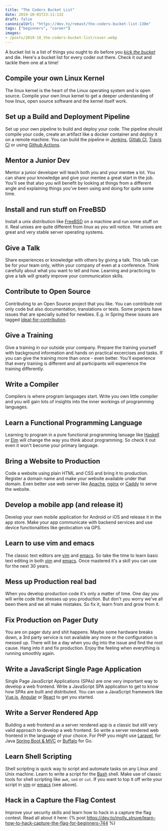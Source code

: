 ```yaml
---
title: "The Coders Bucket List"
date: 2019-10-01T23:11:13Z
draft: false
canonicalUrl: "https://dev.to/remast/the-coders-bucket-list-138m"
tags: ["beginners", "career"]
images:
- /posts/2019-10_the-coders-bucket-list/cover.webp
---
```


A bucket list is a list of things you ought to do before you [*kick the bucket*](https://en.wikipedia.org/wiki/Kick_the_bucket) and die. Here's a bucket list for every coder out there. Check it out and tackle them one at a time!

## Compile your own Linux Kernel
The linux kernel is the heart of the Linux operating system and is open source. Compile your own linux kernel to get a deeper understanding of how linux, open source software and the kernel itself work.

## Set up a Build and Deployment Pipeline
Set up your own pipeline to build and deploy your code. The pipeline should compile your code, create an artifact like a docker container and deploy it on a remote machine. You can build the pipeline in [Jenkins](https://jenkins.io/), [Gitlab CI](https://docs.gitlab.com/ee/ci/), [Travis CI](https://travis-ci.org/) or using [Github Actions](https://github.com/features/actions).

## Mentor a Junior Dev
Mentor a junior developer will teach both you and your mentee a lot. You can share your knowledge and give your mentee a great start in the job. You'll see that also you will benefit by looking at things from a different angle and explaining things you've been using and doing for quite some time.

## Install and run stuff on FreeBSD
Install a unix distribution like [FreeBSD](https://www.freebsd.org) on a machine and run some stuff on it. Real unixes are quite different from linux as you will notice. Yet unixes are great and very stable server operating systems.

## Give a Talk
Share experiences or knowledge with others by giving a talk. This talk can be for your team only, within your company of even at a conference. Think carefully about what you want to tell and how. Learning and practicing
to give a talk will greatly improve your communication skills.

## Contribute to Open Source
Contributing to an Open Source project that you like. You can contribute not only code but also documentation, translations or tests. Some projects have issues that are specially suited for newbies. E.g. in Spring these issues are tagged [ideal-for-contribution](https://github.com/spring-projects/spring-framework/labels/status%3A%20ideal-for-contribution).

## Give a Training
Give a training in our outside your company. Prepare the training yourself with background information and hands on practical excercises and tasks. If you can give the training more than once - even better. You'll experience
that every training is different and all participants will experience the training differently.

## Write a Compiler
Compilers is where program languages start. Write you own little compiler and you will gain lots of insights into the inner workings of programming languages.

## Learn a Functional Programming Language
Learning to program in a pure functional programming lanuage like [Haskell](https://www.haskell.org/) or [Elm](https://elm-lang.org/) will change the way you think about programming. So check it out even it won't become your primary language.

## Bring a Website to Production
Code a website using plain HTML and CSS and bring it to production. Register a domain name and make your website available under that domain. Even better use web server like [Apache](https://httpd.apache.org/), [nginx](https://www.nginx.com/) or [Caddy](https://caddyserver.com/) to serve the website.

## Develop a mobile app (and release it)
Develop your own mobile application for Android or iOS and release it in the app store. Make your app communicate with backend services and use device functionalities like geolocation via GPS.

## Learn to use vim and emacs
The classic text editors are [vim](https://www.vim.org/) and [emacs](https://www.gnu.org/software/emacs/). So take the time to learn basic text editing in both [vim](https://www.vim.org/) and [emacs](https://www.gnu.org/software/emacs/). Once mastered it's a skill you can use for the next 30 years. 

## Mess up Production real bad
When you develop production code it's only a matter of time. One day you will write code that messes up you production. But don't you worry we've all been there and we all make mistakes. So fix it, learn from and grow from it.

## Fix Production on Pager Duty
You are on pager duty and shit happens. Maybe some hardware breaks down, a 3rd party service is not available any more or the configuration is messed up. There will be a day when you dig into the issue and find the root cause. Hang into it and fix production. Enjoy the feeling when everything is running smoothly again.

## Write a JavaScript Single Page Application
Single Page JavaScript Applications (SPAs) are one very important way to develop a web frontend. Write a JavaScript SPA application to get to know how SPAs are built and distributed. You can use a JavaScript framework like [Vue.js](https://vuejs.org/), [Angular](https://angular.io/) or [React](https://reactjs.org/) to get you started.

## Write a Server Rendered App
Building a web frontend as a server rendered app is a classic but still very valid approach to develop a web frontend. So write a server rendered web frontend in the language of your choice. For PHP you might use [Laravel](https://laravel.com/docs/5.8/blade), for Java [Spring Boot & MVC](https://spring.io/guides/gs/serving-web-content/) or [Buffalo](https://gobuffalo.io) for Go.

## Learn Shell Scripting
Shell scripting is quick way to script and automate tasks on any Linux and Unix machine. Learn to write a script for the [Bash](https://www.gnu.org/software/bash/) shell. Make use of classic tools for shell scripting like `awk`, `sed` or `cut`. If you want to top it off write your script in [vim](https://www.vim.org/) or [emacs](https://www.gnu.org/software/emacs/) (see above).

## Hack in a Capture the Flag Contest
Improve your security skills and learn how to hack in a capture the flag contest. Read all about it here:
{% post https://dev.to/molly_struve/learn-how-to-hack-capture-the-flag-for-beginners-744 %}
